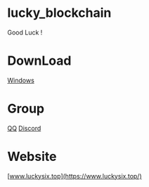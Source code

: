 # lucky_blockchain
Good Luck !

# DownLoad 
[Windows](https://www.luckysix.top/LuckySetup-1.2.10.4.exe)

# Group
[QQ](https://jq.qq.com/?_wv=1027&k=RJp9meKz)
[Discord](https://discord.gg/pgdj4snppb)

# Website
[www.luckysix.top](https://www.luckysix.top/)
